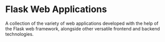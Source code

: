 # Flask Web Applications
A collection of the variety of web applications developed with the help of the Flask web framework, alongside other versatile frontend and backend technologies.
